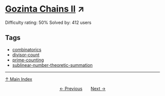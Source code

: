 # [Gozinta Chains II](https://projecteuler.net/problem=606) ↗️

Difficulty rating: 50%
Solved by: 412 users
## Tags

- [combinatorics](../tags/combinatorics.md)
- [divisor-count](../tags/divisor-count.md)
- [prime-counting](../tags/prime-counting.md)
- [sublinear-number-theoretic-summation](../tags/sublinear-number-theoretic-summation.md)



---

[↑ Main Index](../README.md)


<div align=center><a href='605.md'>← Previous</a> &nbsp;&nbsp; &nbsp;&nbsp;  <a href='607.md'>Next →</a></div>
